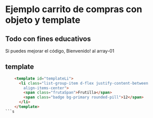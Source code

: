 # Ejemplo carrito de compras con objeto y template

## Todo con fines educativos
Si puedes mejorar el código, Bienvenido! al array-01

## template
```html
    <template id="templateLi">
      <li class="list-group-item d-flex justify-content-between 
        align-items-center">
        <span class="frutaSpan">Frutilla</span>
        <span class="badge bg-primary rounded-pill">12</span>
      </li>
    </template>
```s
